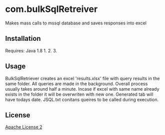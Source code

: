 # com.bulkSqlRetreiver
Makes mass calls to mssql database and saves responses into excel
## Installation
Requires: Java 1.8
1.
2.
3.
## Usage
BulkSqlRetriever creates an excel 'results.xlsx' file with query results in the same folder. All queries are made in the background. Overall process usually takes around half a minute.
Incase if excel with same name already exists in the folder it will be overwriten with new one. Generated tab will have todays date.
JSQL.txt conitans queires to be called during execution.
## License
[Apache License 2](https://www.apache.org/licenses/LICENSE-2.0)
